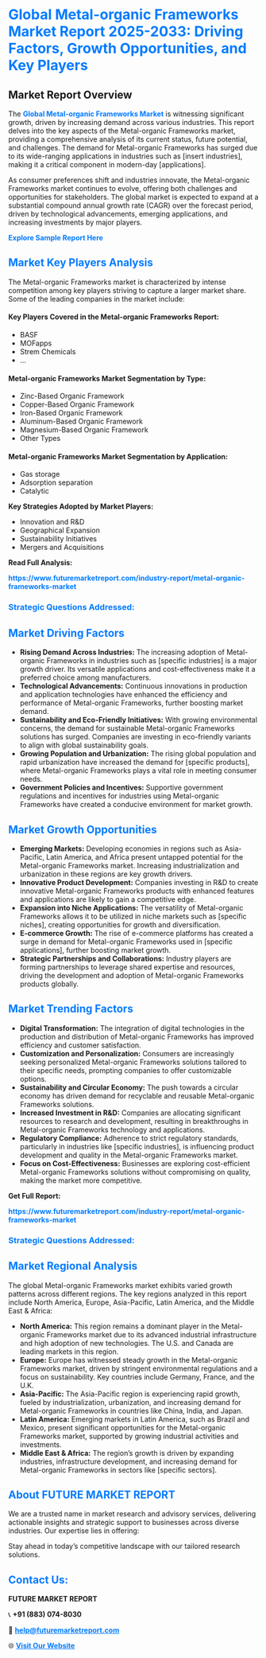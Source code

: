 <h1 style="color: #007BFF;">Global Metal-organic Frameworks Market Report 2025-2033: Driving Factors, Growth Opportunities, and Key Players</h1>

<section id="overview">
<h2>Market Report Overview</h2>
<p>The <a href="https://www.futuremarketreport.com/industry-report/metal-organic-frameworks-market" style="color: #007BFF; text-decoration: none;"><strong>Global Metal-organic Frameworks Market</strong></a> is witnessing significant growth, driven by increasing demand across various industries. This report delves into the key aspects of the Metal-organic Frameworks market, providing a comprehensive analysis of its current status, future potential, and challenges. The demand for Metal-organic Frameworks has surged due to its wide-ranging applications in industries such as [insert industries], making it a critical component in modern-day [applications].</p>
<p>As consumer preferences shift and industries innovate, the Metal-organic Frameworks market continues to evolve, offering both challenges and opportunities for stakeholders. The global market is expected to expand at a substantial compound annual growth rate (CAGR) over the forecast period, driven by technological advancements, emerging applications, and increasing investments by major players.</p>
</section>

<section id="overview">
<p><a href="https://www.futuremarketreport.com/request-sample/reportId=104545" style="color: #007BFF; text-decoration: none;"><strong>Explore Sample Report Here</strong></a></p>
</section>

<section id="key-players">
<h2 style="color: #007BFF;">Market Key Players Analysis</h2>
<p>The Metal-organic Frameworks market is characterized by intense competition among key players striving to capture a larger market share. Some of the leading companies in the market include:</p>
<h4>Key Players Covered in the Metal-organic Frameworks Report:</h4>
<ul><li>BASF</li><li>MOFapps</li><li>Strem Chemicals</li><li>...</li></ul>
<h4>Metal-organic Frameworks Market Segmentation by Type:</h4>
<ul><li>Zinc-Based Organic Framework</li><li>Copper-Based Organic Framework</li><li>Iron-Based Organic Framework</li><li>Aluminum-Based Organic Framework</li><li>Magnesium-Based Organic Framework</li><li>Other Types</li></ul>

<h4>Metal-organic Frameworks Market Segmentation by Application:</h4>
<ul><li>Gas storage</li><li>Adsorption separation</li><li>Catalytic</li></ul>
<p><strong>Key Strategies Adopted by Market Players:</strong></p>
<ul>
<li>Innovation and R&D</li>
<li>Geographical Expansion</li>
<li>Sustainability Initiatives</li>
<li>Mergers and Acquisitions</li>
</ul>
</section>

<section>
<p><strong>Read Full Analysis: </strong></p><a href="https://www.futuremarketreport.com/industry-report/metal-organic-frameworks-market" style="color: #007BFF; text-decoration: none;"><strong>https://www.futuremarketreport.com/industry-report/metal-organic-frameworks-market</strong></a>
<h3 style="color: #007BFF;">Strategic Questions Addressed:</h3>
</section>

<section id="driving-factors">
<h2 style="color: #007BFF;">Market Driving Factors</h2>
<ul>
<li><strong>Rising Demand Across Industries:</strong> The increasing adoption of Metal-organic Frameworks in industries such as [specific industries] is a major growth driver. Its versatile applications and cost-effectiveness make it a preferred choice among manufacturers.</li>
<li><strong>Technological Advancements:</strong> Continuous innovations in production and application technologies have enhanced the efficiency and performance of Metal-organic Frameworks, further boosting market demand.</li>
<li><strong>Sustainability and Eco-Friendly Initiatives:</strong> With growing environmental concerns, the demand for sustainable Metal-organic Frameworks solutions has surged. Companies are investing in eco-friendly variants to align with global sustainability goals.</li>
<li><strong>Growing Population and Urbanization:</strong> The rising global population and rapid urbanization have increased the demand for [specific products], where Metal-organic Frameworks plays a vital role in meeting consumer needs.</li>
<li><strong>Government Policies and Incentives:</strong> Supportive government regulations and incentives for industries using Metal-organic Frameworks have created a conducive environment for market growth.</li>
</ul>
</section>

<section id="growth-opportunities">
<h2 style="color: #007BFF;">Market Growth Opportunities</h2>
<ul>
<li><strong>Emerging Markets:</strong> Developing economies in regions such as Asia-Pacific, Latin America, and Africa present untapped potential for the Metal-organic Frameworks market. Increasing industrialization and urbanization in these regions are key growth drivers.</li>
<li><strong>Innovative Product Development:</strong> Companies investing in R&D to create innovative Metal-organic Frameworks products with enhanced features and applications are likely to gain a competitive edge.</li>
<li><strong>Expansion into Niche Applications:</strong> The versatility of Metal-organic Frameworks allows it to be utilized in niche markets such as [specific niches], creating opportunities for growth and diversification.</li>
<li><strong>E-commerce Growth:</strong> The rise of e-commerce platforms has created a surge in demand for Metal-organic Frameworks used in [specific applications], further boosting market growth.</li>
<li><strong>Strategic Partnerships and Collaborations:</strong> Industry players are forming partnerships to leverage shared expertise and resources, driving the development and adoption of Metal-organic Frameworks products globally.</li>
</ul>
</section>

<section id="trending-factors">
<h2 style="color: #007BFF;">Market Trending Factors</h2>
<ul>
<li><strong>Digital Transformation:</strong> The integration of digital technologies in the production and distribution of Metal-organic Frameworks has improved efficiency and customer satisfaction.</li>
<li><strong>Customization and Personalization:</strong> Consumers are increasingly seeking personalized Metal-organic Frameworks solutions tailored to their specific needs, prompting companies to offer customizable options.</li>
<li><strong>Sustainability and Circular Economy:</strong> The push towards a circular economy has driven demand for recyclable and reusable Metal-organic Frameworks solutions.</li>
<li><strong>Increased Investment in R&D:</strong> Companies are allocating significant resources to research and development, resulting in breakthroughs in Metal-organic Frameworks technology and applications.</li>
<li><strong>Regulatory Compliance:</strong> Adherence to strict regulatory standards, particularly in industries like [specific industries], is influencing product development and quality in the Metal-organic Frameworks market.</li>
<li><strong>Focus on Cost-Effectiveness:</strong> Businesses are exploring cost-efficient Metal-organic Frameworks solutions without compromising on quality, making the market more competitive.</li>
</ul>
</section>

<section>
<p><strong>Get Full Report: </strong></p><a href="https://www.futuremarketreport.com/industry-report/metal-organic-frameworks-market" style="color: #007BFF; text-decoration: none;"><strong>https://www.futuremarketreport.com/industry-report/metal-organic-frameworks-market</strong></a>
<h3 style="color: #007BFF;">Strategic Questions Addressed:</h3>
</section>


<section id="regional-analysis">
<h2 style="color: #007BFF;">Market Regional Analysis</h2>
<p>The global Metal-organic Frameworks market exhibits varied growth patterns across different regions. The key regions analyzed in this report include North America, Europe, Asia-Pacific, Latin America, and the Middle East & Africa:</p>
<ul>
<li><strong>North America:</strong> This region remains a dominant player in the Metal-organic Frameworks market due to its advanced industrial infrastructure and high adoption of new technologies. The U.S. and Canada are leading markets in this region.</li>
<li><strong>Europe:</strong> Europe has witnessed steady growth in the Metal-organic Frameworks market, driven by stringent environmental regulations and a focus on sustainability. Key countries include Germany, France, and the U.K.</li>
<li><strong>Asia-Pacific:</strong> The Asia-Pacific region is experiencing rapid growth, fueled by industrialization, urbanization, and increasing demand for Metal-organic Frameworks in countries like China, India, and Japan.</li>
<li><strong>Latin America:</strong> Emerging markets in Latin America, such as Brazil and Mexico, present significant opportunities for the Metal-organic Frameworks market, supported by growing industrial activities and investments.</li>
<li><strong>Middle East & Africa:</strong> The region’s growth is driven by expanding industries, infrastructure development, and increasing demand for Metal-organic Frameworks in sectors like [specific sectors].</li>
</ul>
</section>

<footer>
<h2 style="color: #007BFF;">About FUTURE MARKET REPORT</h2>
<p>We are a trusted name in market research and advisory services, delivering actionable insights and strategic support to businesses across diverse industries. Our expertise lies in offering:</p>

<p>Stay ahead in today’s competitive landscape with our tailored research solutions.</p>

<h2 style="color: #007BFF;">Contact Us:</h2>
<p><strong>FUTURE MARKET REPORT</strong></p>
<p>📞 <strong>+91 (883) 074-8030</strong></p>
<p>📧 <strong><a href="mailto:help@futuremarketreport.com" style="color: #007BFF;">help@futuremarketreport.com</a></strong></p>
<p>🌐 <strong><a href="https://www.futuremarketreport.com/" style="color: #007BFF;">Visit Our Website</a></strong></p>
</footer>